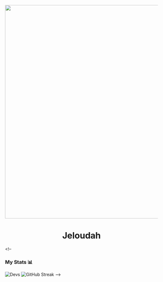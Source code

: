 <div id="header" align="center">
    <img src="https://media.giphy.com/media/xTiIzJSKB4l7xTouE8/giphy.gif" width="700" />
    <h1 align="center">Jeloudah</h1>
</div>

<!–
### My Stats 📊
![Devs](https://github-readme-stats.vercel.app/api?username=maaltas&show_icons=true&theme=vision-friendly-dark&hide_border=true&border_radius=5.5&locale=es)
![GitHub Streak](https://github-readme-streak-stats.herokuapp.com?user=maaltas&theme=java-dark&hide_border=true&border_radius=5.5&locale=es)
–>
